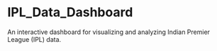 # IPL_Data_Dashboard
An interactive dashboard for visualizing and analyzing Indian Premier League (IPL) data.
